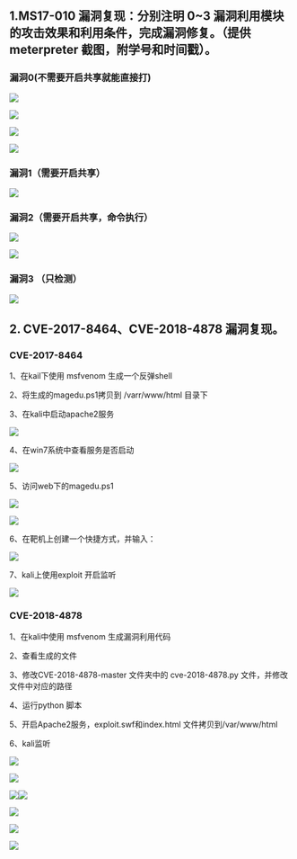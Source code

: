 ## 1.MS17-010 漏洞复现：分别注明 0~3 漏洞利用模块的攻击效果和利用条件，完成漏洞修复。（提供 meterpreter 截图，附学号和时间戳）。

### 漏洞0(不需要开启共享就能直接打)

![](C:\Users\user\AppData\Roaming\marktext\images\2023-11-09-19-49-14-1699524374814_C06B9E37-27B0-4204-8FFB-40D8AAFEA001.png)

![](C:\Users\user\AppData\Roaming\marktext\images\2023-11-09-19-50-30-c801f6b6577dd779313e909548a678b7.png)

![](C:\Users\user\AppData\Roaming\marktext\images\2023-11-09-19-50-39-f291afcd8b7f6f9230d7a1c08b9ee42f.png)

![](C:\Users\user\AppData\Roaming\marktext\images\2023-11-09-19-50-45-8d6aa8037ed714015516b5bbf8b4dd8f.png)

### 漏洞1（需要开启共享）

![](C:\Users\user\AppData\Roaming\marktext\images\2023-11-09-19-51-00-9adc7cd06e254c00307b6e0e2c767102.png)

### 漏洞2（需要开启共享，命令执行）

![](C:\Users\user\AppData\Roaming\marktext\images\2023-11-09-19-51-22-a065097432f677d68cbff7669d47549e.png)

![](C:\Users\user\AppData\Roaming\marktext\images\2023-11-09-19-51-36-7af8c0d95b4c09c934099b3694dce251.png)

### 漏洞3 （只检测）

![](C:\Users\user\AppData\Roaming\marktext\images\2023-11-09-19-51-50-bb94a226b64bc5e921d959f661ff7139.png)

## 2. CVE-2017-8464、CVE-2018-4878 漏洞复现。

### CVE-2017-8464

1、在kail下使用 msfvenom 生成一个反弹shell

2、将生成的magedu.ps1拷贝到 /varr/www/html 目录下

3、在kali中启动apache2服务

![](C:\Users\user\AppData\Roaming\marktext\images\2023-11-09-19-52-46-f4eabf0abb7fa6c015f62e7d325db8b4.png)

4、在win7系统中查看服务是否启动

![](C:\Users\user\AppData\Roaming\marktext\images\2023-11-09-19-52-51-98a6ae96635a309f95ed5da9e692bbf0.png)

5、访问web下的magedu.ps1

![](C:\Users\user\AppData\Roaming\marktext\images\2023-11-09-19-52-57-314daf0e3f85b4eb2af5845420d16a13.png)

![](C:\Users\user\AppData\Roaming\marktext\images\2023-11-09-19-53-03-bbaa7de8ebbee8d30d4f47dd26ae336d.png)

6、在靶机上创建一个快捷方式，并输入：

![](C:\Users\user\AppData\Roaming\marktext\images\2023-11-09-19-53-24-542e47ff4feba61fc40b18fb0055ad5d.png)

7、kali上使用exploit 开启监听

![](C:\Users\user\AppData\Roaming\marktext\images\2023-11-09-19-53-16-1ae277c13cdfd1be2af906bac6173e61.png)

### CVE-2018-4878

1、在kali中使用 msfvenom 生成漏洞利用代码

2、查看生成的文件

3、修改CVE-2018-4878-master 文件夹中的 cve-2018-4878.py 文件，并修改文件中对应的路径

4、运行python 脚本

5、开启Apache2服务，exploit.swf和index.html 文件拷贝到/var/www/html

6、kali监听

![](C:\Users\user\AppData\Roaming\marktext\images\2023-11-09-19-54-12-3b6cd60a58efb22eca7396edcdfc469e.png)

![](C:\Users\user\AppData\Roaming\marktext\images\2023-11-09-19-54-18-424b945c8a0f266093af219cb8be4c74.png)

![](C:\Users\user\AppData\Roaming\marktext\images\2023-11-09-19-54-23-1e78e5754f563320f75dcc5fbd49644d.png)![](C:\Users\user\AppData\Roaming\marktext\images\2023-11-09-19-54-32-67c7e467ca81356297c7ea25fb575383.png)

![](C:\Users\user\AppData\Roaming\marktext\images\2023-11-09-19-54-38-ee2a605e2d894d3ab08c75424e9574ed.png)

![](C:\Users\user\AppData\Roaming\marktext\images\2023-11-09-19-55-16-1699530910456_BE79CDF6-8415-4713-855F-8044959A0568.png)



![](C:\Users\user\AppData\Roaming\marktext\images\2023-11-09-20-06-24-1699531574196_0EA5427C-E468-47d6-AC89-71E0E3B4A33E.png)
